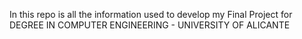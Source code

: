 In this repo is all the information used to develop my Final Project for DEGREE IN COMPUTER ENGINEERING - UNIVERSITY OF ALICANTE
